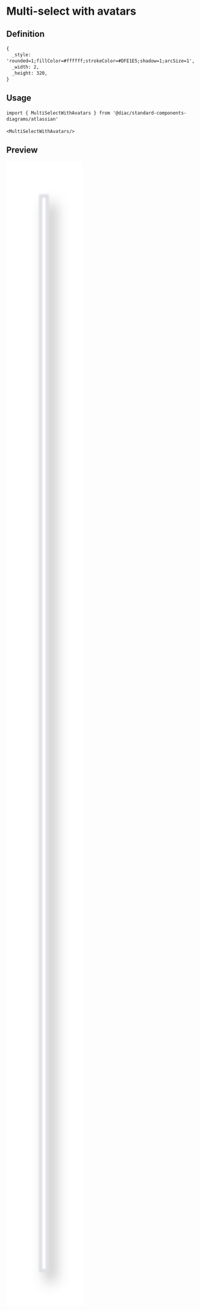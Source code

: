 # Multi-select with avatars

## Definition

```
{
  _style: 'rounded=1;fillColor=#ffffff;strokeColor=#DFE1E5;shadow=1;arcSize=1',
  _width: 2,
  _height: 320,
}
```

## Usage

```
import { MultiSelectWithAvatars } from '@diac/standard-components-diagrams/atlassian'

<MultiSelectWithAvatars/>
```

## Preview

<img src="./multi-select-with-avatars.png" width="200"/>
